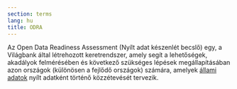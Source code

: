 ```yaml
---
section: terms
lang: hu
title: ODRA
---
```


Az Open Data Readiness Assessment (Nyílt adat készenlét becslő) egy, a Világbank által létrehozott keretrendszer, amely segít a lehetőségek, akadályok felmérésében és következő szükséges lépések megállapításában azon országok (különösen a fejlődő országok) számára, amelyek [állami adatok](../government-data/) nyílt adatként történő közzétevését tervezik.
